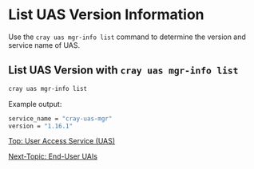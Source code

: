# List UAS Version Information

Use the `cray uas mgr-info list` command to determine the version and service name of UAS.

## List UAS Version with `cray uas mgr-info list`

```bash
cray uas mgr-info list
```

Example output:

```bash
service_name = "cray-uas-mgr"
version = "1.16.1"
```

[Top: User Access Service (UAS)](README.md)

[Next-Topic: End-User UAIs](End_User_UAIs.md)
